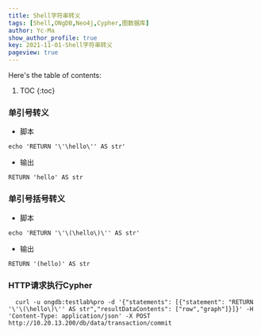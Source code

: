 ```yaml
---
title: Shell字符串转义
tags: [Shell,ONgDB,Neo4j,Cypher,图数据库]
author: Yc-Ma
show_author_profile: true
key: 2021-11-01-Shell字符串转义
pageview: true
---
```


Here's the table of contents:
1. TOC
{:toc}

### 单引号转义
- 脚本
```
echo 'RETURN '\'\hello\'' AS str'
```
- 输出
```
RETURN 'hello' AS str
```

### 单引号括号转义
- 脚本
```
echo 'RETURN '\'\(\hello\)\'' AS str'
```
- 输出
```
RETURN '(hello)' AS str
```

### HTTP请求执行Cypher
```
  curl -u ongdb:testlab%pro -d '{"statements": [{"statement": "RETURN '\'\(\hello\)\'' AS str","resultDataContents": ["row","graph"]}]}' -H 'Content-Type: application/json' -X POST http://10.20.13.200/db/data/transaction/commit
```





